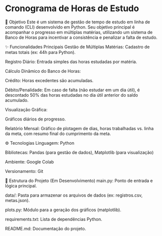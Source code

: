 # Cronograma de Horas de Estudo
🎯 Objetivo
Este é um sistema de gestão de tempo de estudo em linha de comando (CLI) desenvolvido em Python. Seu objetivo principal é acompanhar o progresso em múltiplas matérias, utilizando um sistema de Banco de Horas para incentivar a consistência e penalizar a falta de estudo.

✨ Funcionalidades Principais
Gestão de Múltiplas Matérias: Cadastro de metas totais (ex: 44h para Python).

Registro Diário: Entrada simples das horas estudadas por matéria.

Cálculo Dinâmico do Banco de Horas:

Crédito: Horas excedentes são acumuladas.

Débito/Penalidade: Em caso de falta (não estudar em um dia útil), é descontado 50% das horas estudadas no dia útil anterior do saldo acumulado.

Visualização Gráfica:

Gráficos diários de progresso.

Relatório Mensal: Gráfico de plotagem de dias, horas trabalhadas vs. linha da meta, com resumo final do cumprimento da meta.

⚙️ Tecnologias
Linguagem: Python

Bibliotecas: Pandas (para gestão de dados), Matplotlib (para visualização)

Ambiente: Google Colab

Versionamento: Git

📝 Estrutura do Projeto (Em Desenvolvimento)
main.py: Ponto de entrada e lógica principal.

data/: Pasta para armazenar os arquivos de dados (ex: registros.csv, metas.json).

plots.py: Módulo para a geração dos gráficos (matplotlib).

requirements.txt: Lista de dependências Python.

README.md: Documentação do projeto.
